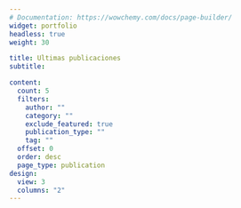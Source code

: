 ```yaml
---
# Documentation: https://wowchemy.com/docs/page-builder/
widget: portfolio
headless: true
weight: 30

title: Ultimas publicaciones
subtitle:

content:
  count: 5
  filters:
    author: ""
    category: ""
    exclude_featured: true
    publication_type: ""
    tag: ""
  offset: 0
  order: desc
  page_type: publication
design:
  view: 3
  columns: "2"
---
```

